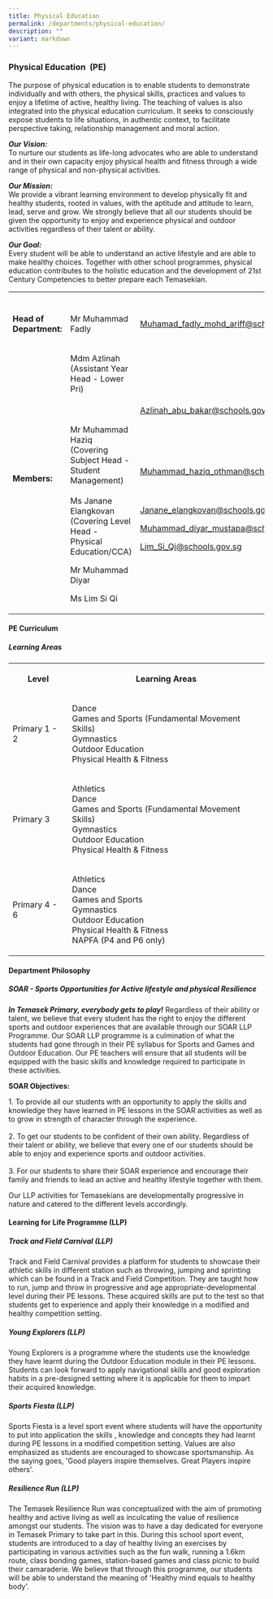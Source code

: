 ```yaml
---
title: Physical Education
permalink: /departments/physical-education/
description: ""
variant: markdown
---
```

<h3>Physical Education&nbsp; (PE)</h3><p>The purpose of physical education is to enable students to demonstrate individually and with others, the physical skills, practices and values to enjoy a lifetime of active, healthy living. The teaching of values is also integrated into the physical education curriculum. It seeks to consciously expose students to life situations, in authentic context, to facilitate perspective taking, relationship management and moral action.</p><p><strong><em>Our Vision:</em></strong>&nbsp;<br>To nurture our students as life-long advocates who are able to understand and in their own capacity enjoy physical health and fitness through a wide range of physical and non-physical activities.</p><p><strong><em>Our Mission:</em></strong>&nbsp;<br>We provide a vibrant learning environment to develop physically fit and healthy students, rooted in values, with the aptitude and attitude to learn, lead, serve and grow. We strongly believe&nbsp;that all our students should be given the opportunity to enjoy and experience physical and outdoor activities regardless of their talent or ability.</p><p><strong><em>Our Goal:</em></strong>&nbsp;<br>Every student will be able to understand an active lifestyle and are able to make healthy choices. Together with other school programmes, physical education contributes to the holistic education and the development of 21st Century Competencies to better prepare each Temasekian.</p><table><tbody><tr><th rowspan="1" colspan="1"><p></p></th><th rowspan="1" colspan="1"><p></p></th><th rowspan="1" colspan="1"><p></p></th></tr><tr><td rowspan="1" colspan="1"><p><strong>Head of Department:</strong></p></td><td rowspan="1" colspan="1"><p>Mr Muhammad Fadly</p></td><td rowspan="1" colspan="1"><p><a href="mailto:Muhamad_fadly_mohd_ariff@schools.gov.sg" rel="noopener noreferrer nofollow" target="_blank">Muhamad_fadly_mohd_ariff@schools.gov.sg</a></p></td></tr><tr><td rowspan="1" colspan="1"><p><strong>Members:</strong></p></td><td rowspan="1" colspan="1"><p>Mdm Azlinah<br>(Assistant Year Head - Lower Pri)<br><br><br><br>Mr Muhammad Haziq<br>(Covering Subject Head - Student Management)<br><br>Ms Janane Elangkovan<br>(Covering Level Head - Physical Education/CCA)</p><p></p><p>Mr Muhammad Diyar</p><p></p><p></p><p>Ms Lim Si Qi</p></td><td rowspan="1" colspan="1"><p><a href="mailto:Azlinah_abu_bakar@schools.gov.sg" rel="noopener noreferrer nofollow" target="_blank">Azlinah_abu_bakar@schools.gov.sg</a><br><br><br><br><br><br><a href="mailto:Muhammad_haziq_othman@schools.gov.sg" rel="noopener noreferrer nofollow" target="_blank">Muhammad_haziq_othman@schools.gov.sg</a><br></p><p></p><p></p><p><br><br><a href="mailto:Janane_elangkovan@schools.gov.sg" rel="noopener noreferrer nofollow" target="_blank">Janane_elangkovan@schools.gov.sg</a></p><p></p><p><a href="mailto:Muhammad_diyar_mustapa@schools.gov.sg" rel="noopener noreferrer nofollow" target="_blank">Muhammad_diyar_mustapa@schools.gov.sg</a></p><p></p><p><a href="mailto:Lim_Si_Qi@schools.gov.sg" rel="noopener noreferrer nofollow" target="_blank">Lim_Si_Qi@schools.gov.sg</a></p></td></tr></tbody></table><h4>PE Curriculum</h4><h5>Learning Areas</h5><table><tbody><tr><th rowspan="1" colspan="1"><p>Level</p></th><th rowspan="1" colspan="1"><p>Learning Areas</p></th></tr><tr><td rowspan="1" colspan="1"><p>Primary 1 - 2</p></td><td rowspan="1" colspan="1"><p>Dance<br>Games and Sports (Fundamental Movement Skills)<br>Gymnastics<br>Outdoor Education<br>Physical Health &amp; Fitness</p></td></tr><tr><td rowspan="1" colspan="1"><p>Primary 3</p></td><td rowspan="1" colspan="1"><p>Athletics<br>Dance<br>Games and Sports (Fundamental Movement Skills)<br>Gymnastics<br>Outdoor Education<br>Physical Health &amp; Fitness</p></td></tr><tr><td rowspan="1" colspan="1"><p>Primary 4 - 6</p></td><td rowspan="1" colspan="1"><p>Athletics <br>Dance<br>Games and Sports<br>Gymnastics<br>Outdoor Education<br>Physical Health &amp; Fitness<br>NAPFA (P4 and P6 only)</p></td></tr></tbody></table><h4>Department Philosophy</h4><h5>SOAR - Sports&nbsp;Opportunities for&nbsp;Active lifestyle and physical&nbsp;Resilience</h5><p><strong><em>In Temasek Primary, everybody gets to play!</em></strong>&nbsp;Regardless of their ability or talent, we believe that every student has the right to enjoy the different sports and outdoor experiences that are available through our SOAR LLP Programme. Our SOAR LLP programme is a culmination&nbsp;of what the students had gone through in their PE syllabus for Sports and Games and Outdoor Education. Our PE teachers will ensure that all students will be equipped with the basic skills and knowledge required to participate in these activities.</p><p><strong>SOAR Objectives:</strong></p><p>1. To provide all our students with an opportunity to apply the skills and knowledge they have learned in PE lessons in the SOAR activities as well as to grow in strength of character through the experience. <br><br>2. To get our students to be confident of their own ability. Regardless of their talent or ability, we believe that every one of our students should be able to enjoy and experience sports and outdoor activities. <br><br>3. For our students to share their SOAR experience and encourage their family and friends to lead an active and healthy lifestyle together with them.</p><p>Our LLP activities for Temasekians are developmentally progressive in nature and catered to the different levels accordingly.</p><h4>Learning for Life Programme (LLP)</h4><h5>Track and Field Carnival (LLP)</h5><p>Track and Field Carnival provides a platform for students to showcase their athletic skills in different station such as throwing, jumping and sprinting which can be found in a Track and Field Competition. They are taught how to run, jump and throw in progressive and age appropriate-developmental level during their PE lessons. These acquired skills are put to the test so that students get to experience&nbsp;and apply their knowledge in a modified and healthy competition setting.</p><h5>Young Explorers (LLP)</h5><p>Young Explorers is a programme where the students use the knowledge they have learnt during the Outdoor Education module in their PE lessons. Students can look forward to apply navigational skills and good exploration habits in a pre-designed setting where it is applicable for them to impart their acquired knowledge.</p><h5>Sports Fiesta (LLP)</h5><p>Sports Fiesta is a level sport event where students will have the opportunity to put into application the skills , knowledge and concepts they had learnt during PE lessons in a modified competition setting. Values are also emphasized as students are encouraged to showcase sportsmanship. As the saying goes, 'Good players inspire themselves. Great Players inspire others'.</p><h5>Resilience Run (LLP)</h5><p>The Temasek Resilience Run was conceptualized with the aim of promoting healthy and active living as well as inculcating the value of resilience amongst our students. The vision was to have a day dedicated for everyone in Temasek Primary to take part in this. During this school sport event, students are introduced to a day of healthy living an exercises by participating in various activities such as the fun walk, running a 1.6km route, class bonding games, station-based games and class picnic to build their camaraderie. We believe that through this programme, our students will be able to understand the meaning of 'Healthy mind equals to healthy body'.</p>
